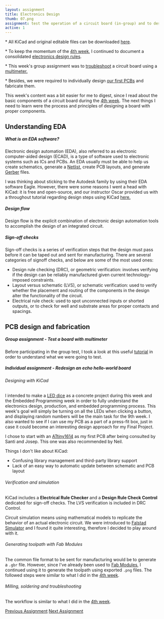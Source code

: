 ```yaml
---
layout: assignment
title: Electronics Design
thumb: 07.png
assignment: test the operation of a circuit board (in-group) and to design a hello-world board with additional buttons and LEDs (individual). 
active: 1
---
```

<p class="font-italic font-weight-bold">* All KiCad and original editable files can be downloaded <a href="https://gitlab.fabcloud.org/academany/fabacademy/2020/labs/barcelona/students/tue-ngo/tree/master/assets/img/kicad/">here</a>.</p>

<p class="font-italic font-weight-bold">* To keep the momentum of the <a href="http://academany.fabcloud.io/fabacademy/2020/labs/barcelona/students/tue-ngo/assignments/week-04-electronics-production.html#theory">4th week</a>, I continued to document a consolidated <a href="#theory">electronics design rules</a>.</p>

<p class="font-italic font-weight-bold">* This week's group assignment was to <a href="#group">troubleshoot</a> a circuit board using a <a href="https://www.sciencebuddies.org/science-fair-projects/references/how-to-use-a-multimeter">multimeter.</a></p>

<p class="font-italic font-weight-bold">* Besides, we were required to individually design <a href="#design">our first PCBs</a> and fabricate them.</p>

<p>This week's content was a bit easier for me to digest, since I read about the basic components of a circuit board during the <a href="http://academany.fabcloud.io/fabacademy/2020/labs/barcelona/students/tue-ngo/assignments/week-04-electronics-production.html#theory">4th week</a>. The next things I need to learn were the process and principles of designing a board with proper components.</p>

<h2 id="theory">Understanding EDA</h2>
<h5>What is an EDA software?</h5>
<p>Electronic design automation (EDA), also referred to as electronic computer-aided design (ECAD), is a type of software used to electronic systems such as ICs and PCBs. An EDA usually must be able to help us create schematics, generate a <a href="https://en.wikipedia.org/wiki/Netlist">Netlist</a>, create PCB layouts, and generate <a href="https://en.wikipedia.org/wiki/Gerber_format">Gerber</a> files.</p>
<p>I was thinking about sticking to the Autodesk family by using their EDA software Eagle. However, there were some reasons I went a head with KiCad: it is free and open-source, and our instructor Oscar provided us with a throughout tutorial regarding design steps using KiCad <a href="http://fabacademy.org/2020/labs/barcelona/local/#material/extras/week06/kicad">here.</a></p>
<h5>Design flow</h5>
<p>Design flow is the explicit combination of electronic design automation tools to accomplish the design of an integrated circuit.</p>
<h5>Sign-off checks</h5>
<p>Sign-off checks is a series of verification steps that the design must pass before it can be taped out and sent for manufacturing. There are several categories of signoff checks, and below are some of the most used ones:</p>
<ul>
<li>Design rule checking (DRC), or geometric verification: involves verifying if the design can be reliably manufactured given current technology-imposed constraints.</li>
<li>Layout versus schematic (LVS), or schematic verification: used to verify whether the placement and routing of the components in the design alter the functionality of the circuit.</li>
<li>Electrical rule check: used to spot unconnected inputs or shorted outputs, or to check for well and substrate areas for proper contacts and spacings.</li>
</ul>
<p></p>

<h2 id="design">PCB design and fabrication</h2>
<h5 id="group">Group assignment - Test a board with multimeter</h5>
<p>Before participating in the group test, I took a look at this useful <a href="https://learn.sparkfun.com/tutorials/how-to-use-a-multimeter/all">tutorial</a> in order to understand what we were going to test. 
<p></p>
<h5>Individual assignment - Redesign an echo hello-world board</h5>
<h6>Designing with KiCad</h6>
<p>I intended to make a <a href="https://www.electronickits.com/led-dice-slowdown-kit/">LED dice</a> as a concrete project during this week and the Embedded Programming week in order to fully understand the electronics design, production, and embedded programming process. This week's goal will simply be turning on all the LEDs when clicking a button, and displaying random numbers will be the main task for the 9th week. I also wanted to see if I can use my PCB as a part of a press-fit box, just in case it could become an interesting design approach for my Final Project.</p>
<p>I chose to start with an <a href="http://academy.cba.mit.edu/classes/embedded_programming/t1614/hello.t1614.echo.jpg">ATtiny1614</a> as my first PCB after being consulted by Santi and Josep. This one was also recommended by Neil.</p>
<p>Things I don't like about KiCad:</p>
<ul>
<li>Confusing library management and third-party library support</li>
<li>Lack of an easy way to automatic update between schematic and PCB layout</li>
<!--More logical matching of schematics to footprints.
Easy management of multiple sets of design rules.
Very logical handling of bus connections.-->
</ul>
<p></p>
<h6>Verification and simulation</h6>
<p>KiCad includes a <strong>Electrical Rule Checker</strong> and a <strong>Design Rule Check Control</strong> dedicated for sign-off checks. The LVS verification is included in DRC Control.</p>
<p>Circuit simulation means using mathematical models to replicate the behavior of an actual electronic circuit. We were introduced to <a href="http://www.falstad.com/circuit/">Falstad Simulator</a> and I found it quite interesting, therefore I decided to play around with it.</p>
<p></p>
<h6>Generating toolpath with Fab Modules</h6>
<p>The common file format to be sent for manufacturing would be to generate a <code>.gbr</code> file. However, since I've already been used to <a href="http://fabmodules.org/">Fab Modules</a>, I continued using it to generate the toolpath using exported <code>.png</code> files. The followed steps were similar to what I did in the <a href="http://academany.fabcloud.io/fabacademy/2020/labs/barcelona/students/tue-ngo/assignments/week-04-electronics-production.html#fabmodules">4th week</a>.</p>
<p></p>
<h6>Milling, soldering and troubleshooting</h6>
<p>The workflow is similar to what I did in the <a href="http://academany.fabcloud.io/fabacademy/2020/labs/barcelona/students/tue-ngo/assignments/week-04-electronics-production.html#milling">4th week</a>.</p>
<p></p>


<div class="container w-100 text-center py-4">
<a class="btn m-2" href="http://academany.fabcloud.io/fabacademy/2020/labs/barcelona/students/tue-ngo/assignments/week-05-3d-printing-and-scanning.html">Previous Assignment</a>
<a class="btn btn-inactive m-2" href="#">Next Assignment</a>
</div>